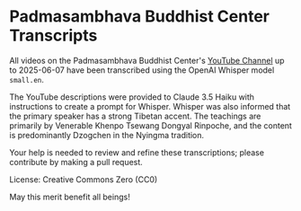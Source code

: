 # Padmasambhava Buddhist Center Transcripts

All videos on the Padmasambhava Buddhist Center's [YouTube Channel](https://www.youtube.com/@PBCInternational) up to 2025-06-07 have been transcribed using the OpenAI Whisper model `small.en`.

The YouTube descriptions were provided to Claude 3.5 Haiku with instructions to create a prompt for Whisper. Whisper was also informed that the primary speaker has a strong Tibetan accent. The teachings are primarily by Venerable Khenpo Tsewang Dongyal Rinpoche, and the content is predominantly Dzogchen in the Nyingma tradition.

Your help is needed to review and refine these transcriptions; please contribute by making a pull request.

License: Creative Commons Zero (CC0)

May this merit benefit all beings!
